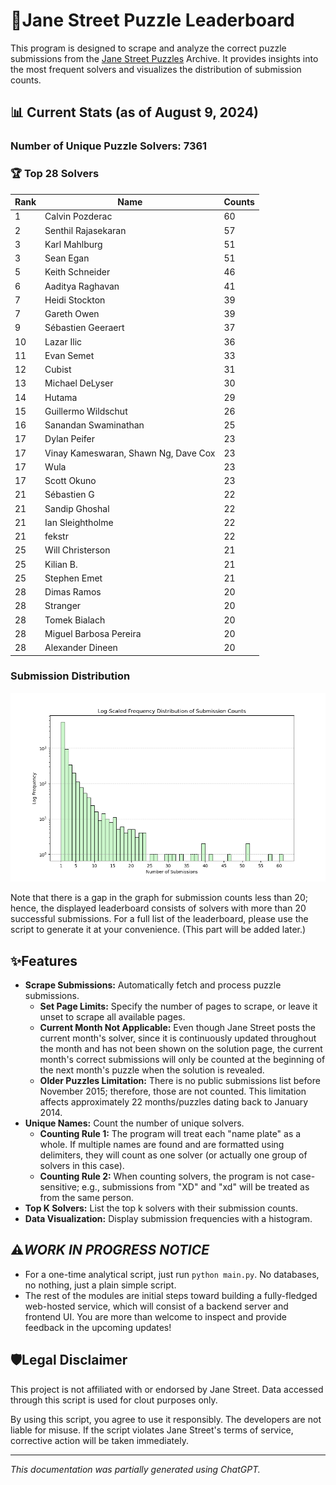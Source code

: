 # 🧩Jane Street Puzzle Leaderboard

This program is designed to scrape and analyze the correct puzzle submissions from the [Jane Street Puzzles](https://www.janestreet.com/puzzles/) Archive. It provides insights into the most frequent solvers and visualizes the distribution of submission counts.

## 📊 Current Stats (as of August 9, 2024)
### Number of Unique Puzzle Solvers: 7361
### 🏆 Top 28 Solvers
| Rank | Name                                | Counts |
|------|-------------------------------------|--------|
| 1    | Calvin Pozderac                     | 60     |
| 2    | Senthil Rajasekaran                 | 57     |
| 3    | Karl Mahlburg                       | 51     |
| 3    | Sean Egan                           | 51     |
| 5    | Keith Schneider                     | 46     |
| 6    | Aaditya Raghavan                    | 41     |
| 7    | Heidi Stockton                      | 39     |
| 7    | Gareth Owen                         | 39     |
| 9    | Sébastien Geeraert                  | 37     |
| 10   | Lazar Ilic                          | 36     |
| 11   | Evan Semet                          | 33     |
| 12   | Cubist                              | 31     |
| 13   | Michael DeLyser                     | 30     |
| 14   | Hutama                              | 29     |
| 15   | Guillermo Wildschut                 | 26     |
| 16   | Sanandan Swaminathan                | 25     |
| 17   | Dylan Peifer                        | 23     |
| 17   | Vinay Kameswaran, Shawn Ng, Dave Cox| 23     |
| 17   | Wula                                | 23     |
| 17   | Scott Okuno                         | 23     |
| 21   | Sébastien G                         | 22     |
| 21   | Sandip Ghoshal                      | 22     |
| 21   | Ian Sleightholme                    | 22     |
| 21   | fekstr                              | 22     |
| 25   | Will Christerson                    | 21     |
| 25   | Kilian B.                           | 21     |
| 25   | Stephen Emet                        | 21     |
| 28   | Dimas Ramos                         | 20     |
| 28   | Stranger                            | 20     |
| 28   | Tomek Bialach                       | 20     |
| 28   | Miguel Barbosa Pereira              | 20     |
| 28   | Alexander Dineen                    | 20     |

### Submission Distribution
![](20240809_submission_dist.png)

Note that there is a gap in the graph for submission counts less than 20; hence, the displayed leaderboard consists of solvers with more than 20 successful submissions. For a full list of the leaderboard, please use the script to generate it at your convenience. (This part will be added later.)

## ✨Features

- **Scrape Submissions:** Automatically fetch and process puzzle submissions.
  - **Set Page Limits:** Specify the number of pages to scrape, or leave it unset to scrape all available pages.
  - **Current Month Not Applicable:** Even though Jane Street posts the current month's solver, since it is continuously updated throughout the month and has not been shown on the solution page, the current month's correct submissions will only be counted at the beginning of the next month's puzzle when the solution is revealed.
  - **Older Puzzles Limitation:** There is no public submissions list before November 2015; therefore, those are not counted. This limitation affects approximately 22 months/puzzles dating back to January 2014.
- **Unique Names:** Count the number of unique solvers.
  - **Counting Rule 1:** The program will treat each "name plate" as a whole. If multiple names are found and are formatted using delimiters, they will count as one solver (or actually one group of solvers in this case).
  - **Counting Rule 2:** When counting solvers, the program is not case-sensitive; e.g., submissions from "XD" and "xd" will be treated as from the same person.
- **Top K Solvers:** List the top k solvers with their submission counts.
- **Data Visualization:** Display submission frequencies with a histogram.

## ⚠️*WORK IN PROGRESS NOTICE*
 
- For a one-time analytical script, just run ```python main.py```. No databases, no nothing, just a plain simple script.
- The rest of the modules are initial steps toward building a fully-fledged web-hosted service, which will consist of a backend server and frontend UI. You are more than welcome to inspect and provide feedback in the upcoming updates!

## 🛡️Legal Disclaimer
This project is not affiliated with or endorsed by Jane Street. Data accessed through this script is used for clout purposes only.

By using this script, you agree to use it responsibly. The developers are not liable for misuse. If the script violates Jane Street's terms of service, corrective action will be taken immediately.

---
*This documentation was partially generated using ChatGPT.*
